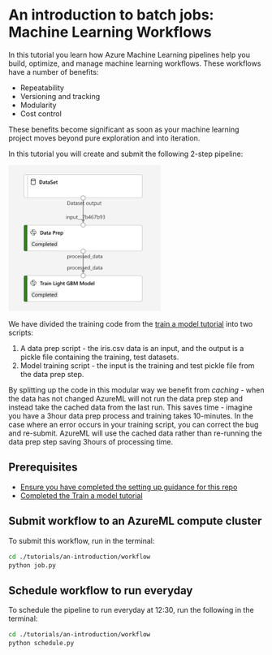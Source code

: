 # An introduction to batch jobs: Machine Learning Workflows

In this tutorial you learn how Azure Machine Learning pipelines help you build, optimize, and manage machine learning workflows. These workflows have a number of benefits:

* Repeatability
* Versioning and tracking
* Modularity
* Cost control

These benefits become significant as soon as your machine learning project moves beyond pure exploration and into iteration. 

In this tutorial you will create and submit the following 2-step pipeline:

<img src="./media/workflow.png" alt="Workflow" title="a workflow" width="300" />

We have divided the training code from the [train a model tutorial](../train-model/README.md) into two scripts:

1. A data prep script - the iris.csv data is an input, and the output is a pickle file containing the training, test datasets.
1. Model training script - the input is the training and test pickle file from the data prep step.

By splitting up the code in this modular way we benefit from *caching* - when the data has not changed AzureML will not run the data prep step and instead take the cached data from the last run. This saves time - imagine you have a 3hour data prep process and training takes 10-minutes. In the case where an error occurs in your training script, you can correct the bug and re-submit. AzureML will use the cached data rather than re-running the data prep step saving 3hours of processing time.

## Prerequisites

* [Ensure you have completed the setting up guidance for this repo](../../../README.md)
* [Completed the Train a model tutorial](../train-model/README.md)

## Submit workflow to an AzureML compute cluster

To submit this workflow, run in the terminal:

```Bash
cd ./tutorials/an-introduction/workflow
python job.py
```

## Schedule workflow to run everyday
To schedule the pipeline to run everyday at 12:30, run the following in the terminal:

```Bash
cd ./tutorials/an-introduction/workflow
python schedule.py
```
